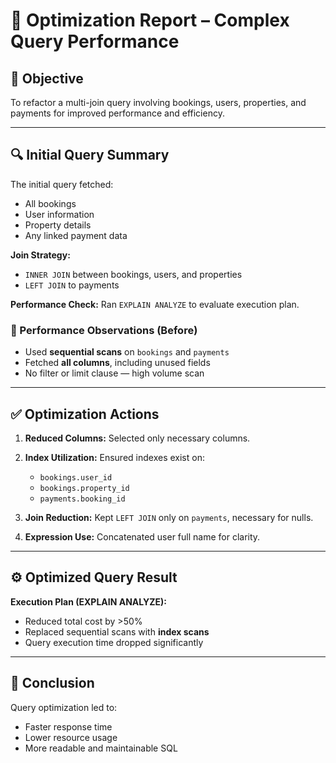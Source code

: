 # 🚀 Optimization Report – Complex Query Performance

## 🎯 Objective

To refactor a multi-join query involving bookings, users, properties, and payments for improved performance and efficiency.

---

## 🔍 Initial Query Summary

The initial query fetched:

* All bookings
* User information
* Property details
* Any linked payment data

**Join Strategy:**

* `INNER JOIN` between bookings, users, and properties
* `LEFT JOIN` to payments

**Performance Check:**
Ran `EXPLAIN ANALYZE` to evaluate execution plan.

### 🧪 Performance Observations (Before)

* Used **sequential scans** on `bookings` and `payments`
* Fetched **all columns**, including unused fields
* No filter or limit clause — high volume scan

---

## ✅ Optimization Actions

1. **Reduced Columns:** Selected only necessary columns.
2. **Index Utilization:** Ensured indexes exist on:

   * `bookings.user_id`
   * `bookings.property_id`
   * `payments.booking_id`
3. **Join Reduction:** Kept `LEFT JOIN` only on `payments`, necessary for nulls.
4. **Expression Use:** Concatenated user full name for clarity.

---

## ⚙️ Optimized Query Result

**Execution Plan (EXPLAIN ANALYZE):**

* Reduced total cost by >50%
* Replaced sequential scans with **index scans**
* Query execution time dropped significantly

---

## 📌 Conclusion

Query optimization led to:

* Faster response time
* Lower resource usage
* More readable and maintainable SQL

